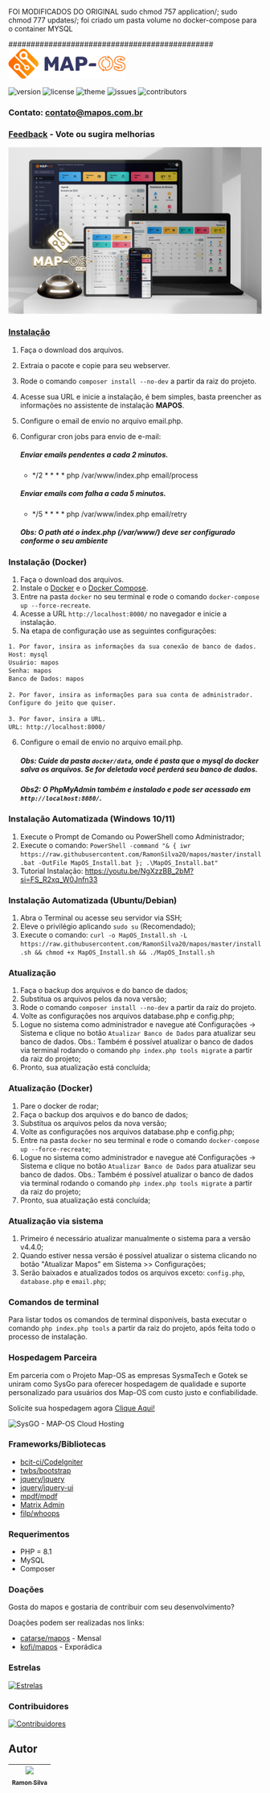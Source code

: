 

FOI MODIFICADOS DO ORIGINAL
    sudo chmod 757 application/; sudo chmod 777 updates/;
    foi criado um pasta volume no docker-compose para o container MYSQL







##############################################
![MapOS](https://raw.githubusercontent.com/RamonSilva20/mapos/master/assets/img/logo.png)

![version](https://img.shields.io/badge/version-4.45.0-blue.svg?longCache=true&style=flat-square)
![license](https://img.shields.io/badge/license-MIT-green.svg?longCache=true&style=flat-square)
![theme](https://img.shields.io/badge/theme-Matrix--Admin-lightgrey.svg?longCache=true&style=flat-square)
![issues](https://img.shields.io/github/issues/RamonSilva20/mapos.svg?longCache=true&style=flat-square)
![contributors](https://img.shields.io/github/contributors/RamonSilva20/mapos.svg?longCache=true&style=flat-square)

### Contato: contato@mapos.com.br
### [Feedback](https://github.com/RamonSilva20/mapos/discussions) - Vote ou sugira melhorias

![Map-OS](https://raw.githubusercontent.com/RamonSilva20/mapos/master/docs/dashboard.png)

### [Instalação](Instalacao_xampp_windows.md)

1. Faça o download dos arquivos.
2. Extraia o pacote e copie para seu webserver.
3. Rode o comando `composer install --no-dev` a partir da raiz do projeto.
4. Acesse sua URL e inicie a instalação, é bem simples, basta preencher as informações no assistente de instalação **MAPOS**.
5. Configure o email de envio no arquivo email.php.
6. Configurar cron jobs para envio de e-mail:
    ##### Enviar emails pendentes a cada 2 minutos.
    - */2 * * * * php /var/www/index.php email/process
    ##### Enviar emails com falha a cada 5 minutos.
    - */5 * * * * php /var/www/index.php email/retry

    ##### Obs: O path até o index.php (/var/www/) deve ser configurado conforme o seu ambiente


### Instalação (Docker)

1. Faça o download dos arquivos.
2. Instale o [Docker](https://docs.docker.com/install/) e o [Docker Compose](https://docs.docker.com/compose/install/).
3. Entre na pasta `docker` no seu terminal e rode o comando `docker-compose up --force-recreate`.
4. Acesse a URL `http://localhost:8000/` no navegador e inicie a instalação.
5. Na etapa de configuração use as seguintes configurações:
```
1. Por favor, insira as informações da sua conexão de banco de dados.
Host: mysql
Usuário: mapos
Senha: mapos
Banco de Dados: mapos

2. Por favor, insira as informações para sua conta de administrador.
Configure do jeito que quiser.

3. Por favor, insira a URL.
URL: http://localhost:8000/
```
6. Configure o email de envio no arquivo email.php.

    ##### Obs: Cuide da pasta `docker/data`, onde é pasta que o mysql do docker salva os arquivos. Se for deletada você perderá seu banco de dados.
    ##### Obs2: O PhpMyAdmin também e instalado e pode ser acessado em `http://localhost:8080/`.

### Instalação Automatizada (Windows 10/11)
1. Execute o Prompt de Comando ou PowerShell como Administrador;
2. Execute o comando: `PowerShell -command "& { iwr https://raw.githubusercontent.com/RamonSilva20/mapos/master/install.bat -OutFile MapOS_Install.bat }; .\MapOS_Install.bat"`
3. Tutorial Instalação: https://youtu.be/NgXzzBB_2bM?si=FS_R2xq_W0Jnfn33

### Instalação Automatizada (Ubuntu/Debian)
1. Abra o Terminal ou acesse seu servidor via SSH;
2. Eleve o privilégio aplicando `sudo su` (Recomendado);
3. Execute o comando: `curl -o MapOS_Install.sh -L https://raw.githubusercontent.com/RamonSilva20/mapos/master/install.sh && chmod +x MapOS_Install.sh && ./MapOS_Install.sh`

### Atualização

1. Faça o backup dos arquivos e do banco de dados;
2. Substitua os arquivos pelos da nova versão;
3. Rode o comando `composer install --no-dev` a partir da raiz do projeto.
4. Volte as configurações nos arquivos database.php e config.php;
5. Logue no sistema como administrador e navegue até Configurações -> Sistema e clique no botão `Atualizar Banco de Dados` para atualizar seu banco de dados. Obs.: Também é possível atualizar o banco de dados via terminal rodando o comando `php index.php tools migrate` a partir da raiz do projeto;
6. Pronto, sua atualização está concluída;

### Atualização (Docker)

1. Pare o docker de rodar;
2. Faça o backup dos arquivos e do banco de dados;
3. Substitua os arquivos pelos da nova versão;
4. Volte as configurações nos arquivos database.php e config.php;
5. Entre na pasta `docker` no seu terminal e rode o comando `docker-compose up --force-recreate`;
6. Logue no sistema como administrador e navegue até Configurações -> Sistema e clique no botão `Atualizar Banco de Dados` para atualizar seu banco de dados. Obs.: Também é possível atualizar o banco de dados via terminal rodando o comando `php index.php tools migrate` a partir da raiz do projeto;
7. Pronto, sua atualização está concluída;

### Atualização via sistema

1. Primeiro é necessário atualizar manualmente o sistema para a versão v4.4.0;
2. Quando estiver nessa versão é possível atualizar o sistema clicando no botão "Atualizar Mapos" em Sistema >> Configurações;
3. Serão baixados e atualizados todos os arquivos exceto: `config.php`, `database.php` e `email.php`;

### Comandos de terminal

Para listar todos os comandos de terminal disponíveis, basta executar o comando `php index.php tools` a partir da raiz do projeto, após feita todo o processo de instalação.

### Hospedagem Parceira
Em parceria com o Projeto Map-OS as empresas SysmaTech e Gotek se uniram como SysGo para oferecer hospedagem de qualidade e suporte personalizado para usuários dos Map-OS com custo justo e confiabilidade.

Solicite sua hospedagem agora [Clique Aqui!](https://sysgo.com.br/mapos-github)

<p><img src="https://sysgo.com.br/img-externo/mapos-github.jpg" alt="SysGO - MAP-OS Cloud Hosting" style="width:50%;"></p>

### Frameworks/Bibliotecas
* [bcit-ci/CodeIgniter](https://github.com/bcit-ci/CodeIgniter)
* [twbs/bootstrap](https://github.com/twbs/bootstrap)
* [jquery/jquery](https://github.com/jquery/jquery)
* [jquery/jquery-ui](https://github.com/jquery/jquery-ui)
* [mpdf/mpdf](https://github.com/mpdf/mpdf)
* [Matrix Admin](http://wrappixel.com/demos/free-admin-templates/matrix-admin/index.html)
* [filp/whoops](https://github.com/filp/whoops)

### Requerimentos
* PHP = 8.1
* MySQL
* Composer

### Doações
Gosta do mapos e gostaria de contribuir com seu desenvolvimento?

Doações podem ser realizadas nos links:
* [catarse/mapos](https://www.catarse.me/mapos) - Mensal
* [kofi/mapos](https://ko-fi.com/mapos) - Exporádica

### Estrelas
[![Estrelas](https://api.star-history.com/svg?repos=RamonSilva20/mapos&type=Date)](https://star-history.com/#RamonSilva20/mapos&Date)

### Contribuidores
[![Contribuidores](https://contrib.rocks/image?repo=RamonSilva20/mapos)](https://github.com/RamonSilva20/mapos/graphs/contributors)

## Autor
| [<img src="https://avatars.githubusercontent.com/RamonSilva20?s=115"><br><sub>Ramon Silva</sub>](https://github.com/RamonSilva20) |
| :---: |
